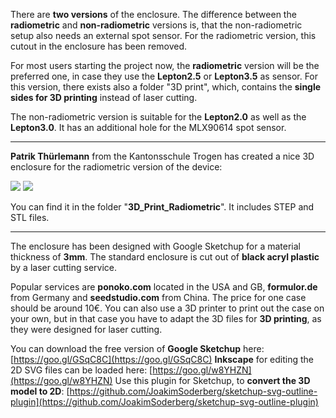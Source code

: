 There are **two versions** of the enclosure. The difference between the **radiometric** and **non-radiometric** versions is, that the non-radiometric setup also needs an external spot sensor. For the radiometric version, this cutout in the enclosure has been removed.

For most users starting the project now, the **radiometric** version will be the preferred one, in case they use the **Lepton2.5** or **Lepton3.5** as sensor. For this version, there exists also a folder "3D print", which, contains the **single sides for 3D printing** instead of laser cutting.

The non-radiometric version is suitable for the **Lepton2.0** as well as the **Lepton3.0**. It has an additional hole for the MLX90614 spot sensor.

----------

**Patrik Thürlemann** from the Kantonsschule Trogen has created a nice 3D enclosure for the radiometric version of the device:

![](https://raw.githubusercontent.com/maxritter/DIY-Thermocam/master/Images/Website/3dprint_1.JPG) ![](https://raw.githubusercontent.com/maxritter/DIY-Thermocam/master/Images/Website/3dprint_2.JPG)

You can find it in the folder "**3D_Print_Radiometric**". It includes STEP and STL files.

------

The enclosure has been designed with Google Sketchup for a material thickness of **3mm**. The standard enclosure is cut out of **black acryl plastic** by a laser cutting service. 


Popular services are **ponoko.com** located in the USA and GB, **formulor.de** from Germany and **seedstudio.com** from China. The price for one case should be around 10€. You can also use a 3D printer to print out the case on your own, but in that case you have to adapt the 3D files for **3D printing**, as they were designed for laser cutting.


You can download the free version of **Google Sketchup** here: [https://goo.gl/GSqC8C](https://goo.gl/GSqC8C)
**Inkscape** for editing the 2D SVG files can be loaded here: [https://goo.gl/w8YHZN](https://goo.gl/w8YHZN)
Use this plugin for Sketchup, to **convert the 3D model to 2D**: [https://github.com/JoakimSoderberg/sketchup-svg-outline-plugin](https://github.com/JoakimSoderberg/sketchup-svg-outline-plugin)
<!--stackedit_data:
eyJoaXN0b3J5IjpbLTEwNjU4OTQ3MjZdfQ==
-->